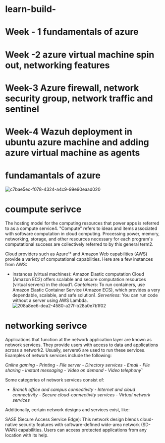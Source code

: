 
# learn-build-
# Week - 1 fundamentals of azure 

# Week -2 azure virtual machine spin out, networking features

# Week-3 Azure firewall, network security group, network traffic and sentinel

# Week-4 Wazuh deployment in ubuntu azure machine and adding azure virtual machine as agents

# fundamantals of azure 
![c7bae5ec-f078-4324-a4c9-99e90eaad020](https://github.com/Madzx007/learn-build-/assets/140810195/7baf4d8c-e14b-4769-8448-738c9beb3530)

# coumpute serivce
The hosting model for the computing resources that power apps is referred to as a compute service4. "Compute" refers to ideas and items associated with software computation in cloud computing. Processing power, memory, networking, storage, and other resources necessary for each program's computational success are collectively referred to by this general term2.

Cloud providers such as Azure¹⁴ and Amazon Web capabilities (AWS) provide a variety of computational capabilities. Here are a few instances from AWS:

- Instances (virtual machines): Amazon Elastic computation Cloud (Amazon EC2) offers scalable and secure computation resources (virtual servers) in the cloud1.
*Containers*: To run containers, use Amazon Elastic Container Service (Amazon ECS), which provides a very dependable, scalable, and safe solution1. 
*Serverless*: You can run code without a server using AWS Lambda.
![208a8ee6-dea2-4580-a27f-b28a0e7b1f02](https://github.com/Madzx007/learn-build-/assets/140810195/b7d41613-d1de-4019-8281-e878e144062f)

# networking serivce 
Applications that function at the network application layer are known as network services. They provide users with access to data and applications across a network2. Usually, servers6 are used to run these services. Examples of network services include the following:

*Online gaming* - *Printing* - *File server* - *Directory services* - *Email* - *File sharing* - *Instant messaging* - *Video on demand* - *Video telephony*¹

Some categories of network services consist of:

- *Branch office and campus connectivity* - *Internet and cloud connectivity* - *Secure cloud-connectivity services* - *Virtual network services* 

Additionally, certain network designs and services exist, like:

SASE (Secure Access Service Edge): This network design blends cloud-native security features with software-defined wide-area network (SD-WAN) capabilities. Users can access protected applications from any location with its help.

